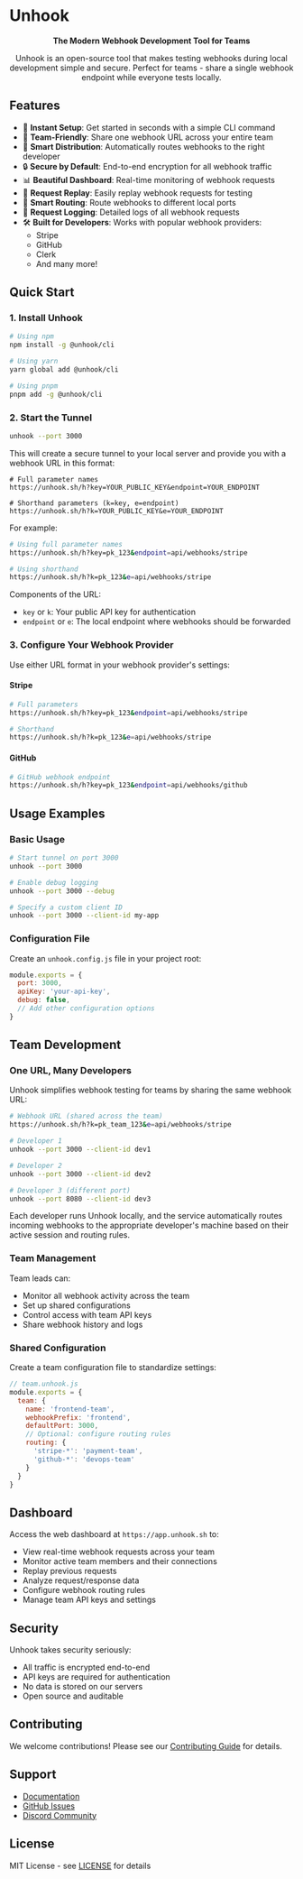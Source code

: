 # Unhook

<p align="center">
  <strong>The Modern Webhook Development Tool for Teams</strong>
</p>

<p align="center">
  Unhook is an open-source tool that makes testing webhooks during local development simple and secure. Perfect for teams - share a single webhook endpoint while everyone tests locally.
</p>

## Features

- 🚀 **Instant Setup**: Get started in seconds with a simple CLI command
- 👥 **Team-Friendly**: Share one webhook URL across your entire team
- 🔀 **Smart Distribution**: Automatically routes webhooks to the right developer
- 🔒 **Secure by Default**: End-to-end encryption for all webhook traffic
- 📊 **Beautiful Dashboard**: Real-time monitoring of webhook requests
- 🔄 **Request Replay**: Easily replay webhook requests for testing
- 🎯 **Smart Routing**: Route webhooks to different local ports
- 📝 **Request Logging**: Detailed logs of all webhook requests
- 🛠️ **Built for Developers**: Works with popular webhook providers:
  - Stripe
  - GitHub
  - Clerk
  - And many more!

## Quick Start

### 1. Install Unhook

```bash
# Using npm
npm install -g @unhook/cli

# Using yarn
yarn global add @unhook/cli

# Using pnpm
pnpm add -g @unhook/cli
```

### 2. Start the Tunnel

```bash
unhook --port 3000
```

This will create a secure tunnel to your local server and provide you with a webhook URL in this format:

```
# Full parameter names
https://unhook.sh/h?key=YOUR_PUBLIC_KEY&endpoint=YOUR_ENDPOINT

# Shorthand parameters (k=key, e=endpoint)
https://unhook.sh/h?k=YOUR_PUBLIC_KEY&e=YOUR_ENDPOINT
```

For example:
```bash
# Using full parameter names
https://unhook.sh/h?key=pk_123&endpoint=api/webhooks/stripe

# Using shorthand
https://unhook.sh/h?k=pk_123&e=api/webhooks/stripe
```

Components of the URL:
- `key` or `k`: Your public API key for authentication
- `endpoint` or `e`: The local endpoint where webhooks should be forwarded

### 3. Configure Your Webhook Provider

Use either URL format in your webhook provider's settings:

#### Stripe
```bash
# Full parameters
https://unhook.sh/h?key=pk_123&endpoint=api/webhooks/stripe

# Shorthand
https://unhook.sh/h?k=pk_123&e=api/webhooks/stripe
```

#### GitHub
```bash
# GitHub webhook endpoint
https://unhook.sh/h?key=pk_123&endpoint=api/webhooks/github
```

## Usage Examples

### Basic Usage

```bash
# Start tunnel on port 3000
unhook --port 3000

# Enable debug logging
unhook --port 3000 --debug

# Specify a custom client ID
unhook --port 3000 --client-id my-app
```

### Configuration File

Create an `unhook.config.js` file in your project root:

```javascript
module.exports = {
  port: 3000,
  apiKey: 'your-api-key',
  debug: false,
  // Add other configuration options
}
```

## Team Development

### One URL, Many Developers

Unhook simplifies webhook testing for teams by sharing the same webhook URL:

```bash
# Webhook URL (shared across the team)
https://unhook.sh/h?k=pk_team_123&e=api/webhooks/stripe

# Developer 1
unhook --port 3000 --client-id dev1

# Developer 2
unhook --port 3000 --client-id dev2

# Developer 3 (different port)
unhook --port 8080 --client-id dev3
```

Each developer runs Unhook locally, and the service automatically routes incoming webhooks to the appropriate developer's machine based on their active session and routing rules.

### Team Management

Team leads can:
- Monitor all webhook activity across the team
- Set up shared configurations
- Control access with team API keys
- Share webhook history and logs

### Shared Configuration

Create a team configuration file to standardize settings:

```javascript
// team.unhook.js
module.exports = {
  team: {
    name: 'frontend-team',
    webhookPrefix: 'frontend',
    defaultPort: 3000,
    // Optional: configure routing rules
    routing: {
      'stripe-*': 'payment-team',
      'github-*': 'devops-team'
    }
  }
}
```

## Dashboard

Access the web dashboard at `https://app.unhook.sh` to:
- View real-time webhook requests across your team
- Monitor active team members and their connections
- Replay previous requests
- Analyze request/response data
- Configure webhook routing rules
- Manage team API keys and settings

## Security

Unhook takes security seriously:
- All traffic is encrypted end-to-end
- API keys are required for authentication
- No data is stored on our servers
- Open source and auditable

## Contributing

We welcome contributions! Please see our [Contributing Guide](CONTRIBUTING.md) for details.

## Support

- [Documentation](https://docs.unhook.sh)
- [GitHub Issues](https://github.com/unhook-sh/unhook/issues)
- [Discord Community](https://discord.gg/unhook)

## License

MIT License - see [LICENSE](LICENSE) for details
